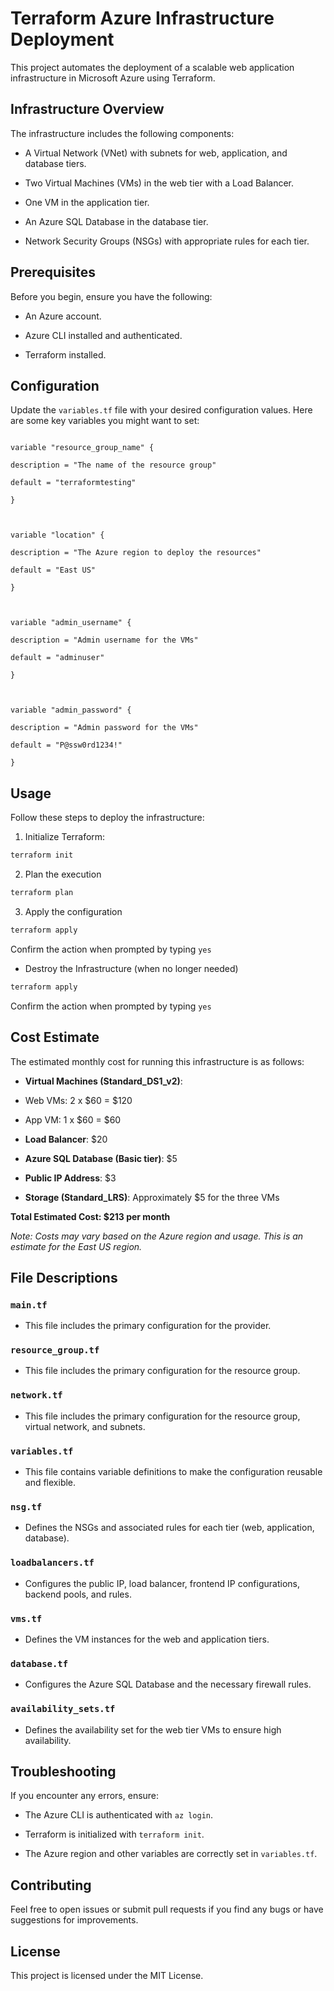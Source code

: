 # Terraform Azure Infrastructure Deployment

  

This project automates the deployment of a scalable web application infrastructure in Microsoft Azure using Terraform.

  

## Infrastructure Overview

  

The infrastructure includes the following components:

- A Virtual Network (VNet) with subnets for web, application, and database tiers.

- Two Virtual Machines (VMs) in the web tier with a Load Balancer.

- One VM in the application tier.

- An Azure SQL Database in the database tier.

- Network Security Groups (NSGs) with appropriate rules for each tier.

  

## Prerequisites

  

Before you begin, ensure you have the following:

- An Azure account.

- Azure CLI installed and authenticated.

- Terraform installed.

  

## Configuration

  

Update the `variables.tf` file with your desired configuration values. Here are some key variables you might want to set:

  

```hcl

variable "resource_group_name" {

description = "The name of the resource group"

default = "terraformtesting"

}

  

variable "location" {

description = "The Azure region to deploy the resources"

default = "East US"

}

  

variable "admin_username" {

description = "Admin username for the VMs"

default = "adminuser"

}

  

variable "admin_password" {

description = "Admin password for the VMs"

default = "P@ssw0rd1234!"

}
```
  
  

## Usage

Follow these steps to deploy the infrastructure:

  

1. Initialize Terraform:

```sh
terraform init
```

  
  

2. Plan the execution

```sh
terraform plan
```

  
  

3. Apply the configuration

```sh
terraform apply
```

  

Confirm the action when prompted by typing `yes`

  

- Destroy the Infrastructure (when no longer needed)

```sh
terraform apply
```

  

Confirm the action when prompted by typing `yes`

  

## Cost Estimate

  

The estimated monthly cost for running this infrastructure is as follows:

  

- **Virtual Machines (Standard_DS1_v2)**:

- Web VMs: 2 x $60 = $120

- App VM: 1 x $60 = $60

- **Load Balancer**: $20

- **Azure SQL Database (Basic tier)**: $5

- **Public IP Address**: $3

- **Storage (Standard_LRS)**: Approximately $5 for the three VMs

  

**Total Estimated Cost: $213 per month**

  

_Note: Costs may vary based on the Azure region and usage. This is an estimate for the East US region._

  

## File Descriptions

  

### `main.tf`

  

- This file includes the primary configuration for the provider.

  

### `resource_group.tf`

  

- This file includes the primary configuration for the resource group.

  

### `network.tf`

  

- This file includes the primary configuration for the resource group, virtual network, and subnets.

  

### `variables.tf`

  

- This file contains variable definitions to make the configuration reusable and flexible.

  

### `nsg.tf`

  

- Defines the NSGs and associated rules for each tier (web, application, database).

  

### `loadbalancers.tf`

  

- Configures the public IP, load balancer, frontend IP configurations, backend pools, and rules.

  

### `vms.tf`

  

- Defines the VM instances for the web and application tiers.

  

### `database.tf`

  

- Configures the Azure SQL Database and the necessary firewall rules.

  

### `availability_sets.tf`

  

- Defines the availability set for the web tier VMs to ensure high availability.

  

## Troubleshooting

  

If you encounter any errors, ensure:

  

- The Azure CLI is authenticated with `az login`.

- Terraform is initialized with `terraform init`.

- The Azure region and other variables are correctly set in `variables.tf`.

  

## Contributing

  

Feel free to open issues or submit pull requests if you find any bugs or have suggestions for improvements.

  

## License

  

This project is licensed under the MIT License.